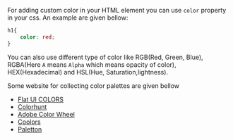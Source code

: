 For adding custom color in your HTML element you can use `color` property in your css. An example are given bellow:

```css
h1{
	color: red;
}
```

You can also use different type of color like RGB(Red, Green, Blue), RGBA(Here `A` means `Alpha` which means opacity of color), HEX(Hexadecimal) and HSL(Hue, Saturation,lightness).

Some website for collecting color palettes are given bellow
- [Flat UI COLORS](https://flatuicolors.com/)
- [Colorhunt](https://colorhunt.co/palettes/)
- [Adobe Color Wheel](https://color.adobe.com/create/color-wheel)
- [Coolors](https://coolors.co/palettes/trending)
- [Paletton](https://paletton.com/)


